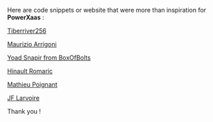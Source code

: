 
Here are code snippets or website that were more than inspiration for **PowerXaas** :

[Tiberriver256](https://gist.github.com/Tiberriver256/868226421866ccebd2310f1073dd1a1e)

[Maurizio Arrigoni](https://github.com/maurizioarrigoni/powershell-jwt)

[Yoad Snapir from BoxOfBolts](http://blog.boxofbolts.com/ssl/windows/owin/guide/2015/06/29/https-self-hosted-windows/)

[Hinault Romaric](https://dotnet.developpez.com/actu/113645/DevOps-Feature-Flags-Canary-Release-Blue-Green-Deployment-etc-quelle-technique-adopter-en-deploiement-continu-un-tutoriel-de-Hinault-Romaric/)

[Mathieu Poignant](https://blog.octo.com/zero-downtime-deployment/)

[JF Larvoire](https://github.com/JFLarvoire/SysToolsLib/blob/master/PowerShell/PSService.ps1)


Thank you !
